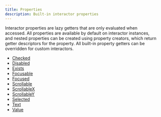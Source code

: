 ```yaml
---
title: Properties
description: Built-in interactor properties
---
```


Interactor properties are lazy getters that are only evaluated when
accessed. All properties are available by default on interactor instances, and
nested properties can be created using property creators, which return getter
descriptors for the property. All built-in property getters can be overridden
for custom interactors.

- [Checked](/properties/checked)
- [Disabled](/properties/disabled)
- [Exists](/properties/exists)
- [Focusable](/properties/focusable)
- [Focused](/properties/focused)
- [Scrollable](/properties/scrollable)
- [ScrollableX](/properties/scrollablex)
- [ScrollableY](/properties/scrollabley)
- [Selected](/properties/selected)
- [Text](/properties/text)
- [Value](/properties/value)
